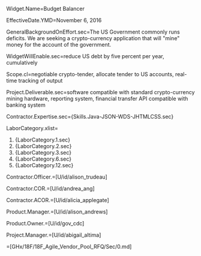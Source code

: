 Widget.Name=Budget Balancer

EffectiveDate.YMD=November 6, 2016

GeneralBackgroundOnEffort.sec=The US Government commonly runs deficits.  We are seeking a crypto-currency application that will "mine" money for the account of the government.  

WidgetWillEnable.sec=reduce US debt by five percent per year, cumulatively

Scope.cl=negotiable crypto-tender, allocate tender to US accounts, real-time tracking of output

Project.Deliverable.sec=software compatible with standard crypto-currency mining hardware, reporting system, financial transfer API compatible with banking system

Contractor.Expertise.sec={Skills.Java-JSON-WDS-JHTMLCSS.sec} 

LaborCategory.xlist=<ol><li>{LaborCategory.1.sec}<li>{LaborCategory.2.sec}<li>{LaborCategory.3.sec}<li>{LaborCategory.6.sec}<li>{LaborCategory.12.sec}</ol>

Contractor.Officer.=[U/id/alison_trudeau]

Contractor.COR.=[U/id/andrea_ang]

Contractor.ACOR.=[U/id/alicia_applegate]

Product.Manager.=[U/id/alison_andrews]

Product.Owner.=[U/id/gov_cdc]

Project.Manager.=[U/id/abigail_altima]

=[GHx/18F/18F_Agile_Vendor_Pool_RFQ/Sec/0.md]
